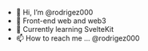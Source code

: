 - 👋 Hi, I’m @rodrigez000
- 👀 Front-end web and web3
- 🌱 Currently learning SvelteKit
- 📫 How to reach me ... @rodrigez000

<!---
rodrigez000/rodrigez000 is a ✨ special ✨ repository because its `README.md` (this file) appears on your GitHub profile.
You can click the Preview link to take a look at your changes.
--->
